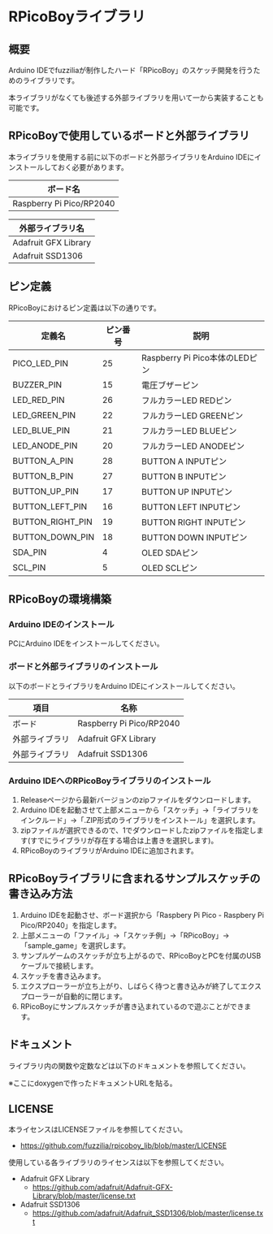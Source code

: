# RPicoBoyライブラリ

## 概要
Arduino IDEでfuzziliaが制作したハード「RPicoBoy」のスケッチ開発を行うためのライブラリです。

本ライブラリがなくても後述する外部ライブラリを用いて一から実装することも可能です。

## RPicoBoyで使用しているボードと外部ライブラリ

本ライブラリを使用する前に以下のボードと外部ライブラリをArduino IDEにインストールしておく必要があります。

|ボード名|
|---|
|Raspberry Pi Pico/RP2040|


|外部ライブラリ名|
|---|
|Adafruit GFX Library|
|Adafruit SSD1306|

## ピン定義

RPicoBoyにおけるピン定義は以下の通りです。

|定義名|ピン番号|説明|
|---|---|---|
|PICO_LED_PIN|25|Raspberry Pi Pico本体のLEDピン|
|BUZZER_PIN|15|電圧ブザーピン|
|LED_RED_PIN|26|フルカラーLED REDピン|
|LED_GREEN_PIN|22|フルカラーLED GREENピン|
|LED_BLUE_PIN|21|フルカラーLED BLUEピン|
|LED_ANODE_PIN|20|フルカラーLED ANODEピン|
|BUTTON_A_PIN|28|BUTTON A INPUTピン|
|BUTTON_B_PIN|27|BUTTON B INPUTピン|
|BUTTON_UP_PIN|17|BUTTON UP INPUTピン|
|BUTTON_LEFT_PIN|16|BUTTON LEFT INPUTピン|
|BUTTON_RIGHT_PIN|19|BUTTON RIGHT INPUTピン|
|BUTTON_DOWN_PIN|18|BUTTON DOWN INPUTピン|
|SDA_PIN|4|OLED SDAピン|
|SCL_PIN|5|OLED SCLピン|

## RPicoBoyの環境構築

### Arduino IDEのインストール

PCにArduino IDEをインストールしてください。

### ボードと外部ライブラリのインストール

以下のボードとライブラリをArduino IDEにインストールしてください。

|項目|名称|
|---|---|
|ボード|Raspberry Pi Pico/RP2040|
|外部ライブラリ|Adafruit GFX Library|
|外部ライブラリ|Adafruit SSD1306|

### Arduino IDEへのRPicoBoyライブラリのインストール

1. Releaseページから最新バージョンのzipファイルをダウンロードします。
2. Arduino IDEを起動させて上部メニューから「スケッチ」→「ライブラリをインクルード」→「.ZIP形式のライブラリをインストール」を選択します。
3. zipファイルが選択できるので、1でダウンロードしたzipファイルを指定します(すでにライブラリが存在する場合は上書きを選択します)。
4. RPicoBoyのライブラリがArduino IDEに追加されます。

## RPicoBoyライブラリに含まれるサンプルスケッチの書き込み方法

1. Arduino IDEを起動させ、ボード選択から「Raspbery Pi Pico - Raspbery Pi Pico/RP2040」を指定します。
2. 上部メニューの「ファイル」→「スケッチ例」→「RPicoBoy」→「sample_game」を選択します。
3. サンプルゲームのスケッチが立ち上がるので、RPicoBoyとPCを付属のUSBケーブルで接続します。
4. スケッチを書き込みます。
5. エクスプローラーが立ち上がり、しばらく待つと書き込みが終了してエクスプローラーが自動的に閉じます。
6. RPicoBoyにサンプルスケッチが書き込まれているので遊ぶことができます。

## ドキュメント

ライブラリ内の関数や定数などは以下のドキュメントを参照してください。

※ここにdoxygenで作ったドキュメントURLを貼る。

## LICENSE

本ライセンスはLICENSEファイルを参照してください。
- https://github.com/fuzzilia/rpicoboy_lib/blob/master/LICENSE

使用している各ライブラリのライセンスは以下を参照してください。

- Adafruit GFX Library
  - https://github.com/adafruit/Adafruit-GFX-Library/blob/master/license.txt
- Adafruit SSD1306
  - https://github.com/adafruit/Adafruit_SSD1306/blob/master/license.txt